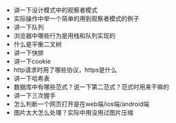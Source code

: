 - 讲一下设计模式中的观察者模式
- 实际操作中举一个简单的用到观察者模式的例子
- 讲一下队列
- 浏览器中哪些行为是用栈和队列实现的
- 什么是平衡二叉树
- 讲一下快排
- 讲一下cookie
- http请求时用了哪些协议，https是什么
- 讲一下哈希表
- 数据库中有哪些范式？说一下第二范式？范式时用来干嘛的
- 讲一下三次握手
- 怎么判断一个网页打开是在web端/ios端/android端
- 图片太大怎么处理？实际中用没用过图片压缩
